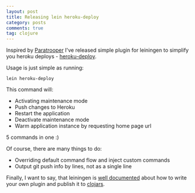 ```yaml
---
layout: post
title: Releasing lein heroku-deploy
category: posts
comments: true
tag: clojure
---
```


Inspired by [Paratrooper][paratrooper] I've released simple plugin for leiningen to simplify you heroku deploys - [heroku-deploy][heroku-deploy].

Usage is just simple as running:

    lein heroku-deploy

This command will:

- Activating maintenance mode
- Push changes to Heroku
- Restart the application
- Deactivate maintenance mode
- Warm application instance by requesting home page url

5 commands in one :)

Of course, there are many things to do:

- Overriding default command flow and inject custom commands
- Output git push info by lines, not as a single line

Finally, I want to say, that leiningen is [well documented][lein] about how to write your own plugin and publish it to [clojars][clojars].

[paratrooper]: https://github.com/mattpolito/paratrooper
[heroku-deploy]: https://github.com/juggler/lein-heroku-deploy
[lein]: https://github.com/technomancy/leiningen/blob/master/doc/PLUGINS.md
[clojars]: https://clojars.org/
